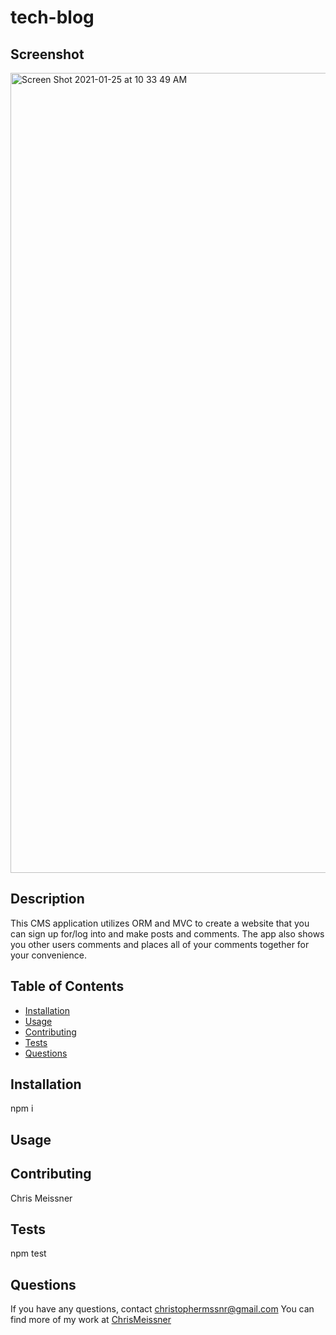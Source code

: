# tech-blog

## Screenshot
<img width="1280" alt="Screen Shot 2021-01-25 at 10 33 49 AM" src="https://user-images.githubusercontent.com/69017427/105749910-e57ce500-5ef8-11eb-82a1-e0ea9c1bbc8d.png">

## Description
This CMS application utilizes ORM and MVC to create a website that you can sign up for/log into and make posts and comments. The app also shows you other users comments and places all of your comments together for your convenience. 

## Table of Contents
* [Installation](#installation)
* [Usage](#usage)
* [Contributing](#contributing)
* [Tests](#tests)
* [Questions](#questions)

## Installation
npm i

## Usage


## Contributing
Chris Meissner

## Tests
npm test

## Questions
If you have any questions, contact christophermssnr@gmail.com
You can find more of my work at [ChrisMeissner](https://github.com/ChrisMeissner)
